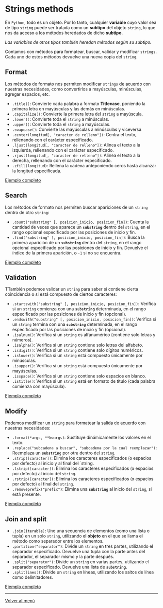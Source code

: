 # Strings methods

En `Python`, todo es un objeto. Por lo tanto, cualquier **variable** cuyo valor sea de tipo `string` puede ser tratada como un **subtipo** del objeto `string`, lo que nos da acceso a los métodos heredados de dicho **subtipo**.

_Las variables de otros tipos también heredan métodos según su subtipo._

Contamos con métodos para formatear, buscar, validar y modificar `strings`. Cada uno de estos métodos devuelve una nueva copia del `string`.

## Format

Los métodos de formato nos permiten modificar `strings` de acuerdo con nuestras necesidades, como convertirlos a mayúsculas, minúsculas, agregar espacios, etc.

- `.title()`: Convierte cada palabra a formato **Titlecase**, poniendo la primera letra en mayúsculas y las demás en minúsculas.
- `.capitalize()`: Convierte la primera letra del `string` a mayúscula.
- `.lower()`: Convierte toda el `string` a minúsculas.
- `.upper()`: Convierte toda el `string` a mayúsculas.
- `.swapcase()`: Convierte las mayúsculas a minúsculas y viceversa.
- `.center(longitud[, "caracter de relleno"])`: Centra el texto, rellenando con el carácter especificado.
- `.ljust(longitud[, "caracter de relleno"])`: Alinea el texto a la izquierda, rellenando con el carácter especificado.
- `.rjust(longitud[, "caracter de relleno"])`: Alinea el texto a la derecha, rellenando con el carácter especificado.
- `.zfill(longitud)`: Rellena la cadena anteponiendo ceros hasta alcanzar la longitud especificada.

[Ejemplo completo](./xx-example-codes/0.2.1.2-format-string.py)

## Search

Los métodos de formato nos permiten buscar apariciones de un `string` dentro de otro `string`:

- `.count("substring" [, posicion_inicio, posicion_fin])`: Cuenta la cantidad de veces que aparece un **`substring`** dentro del `string`, en el rango opcional especificado por las posiciones de inicio y fin.
- `.find("substring" [, posicion_inicio, posicion_fin])`: Busca la primera aparición de un **`substring`** dentro del `string`, en el rango opcional especificado por las posiciones de inicio y fin. Devuelve el índice de la primera aparición, o `-1` si no se encuentra.

[Ejemplo completo](./xx-example-codes/0.2.1.3-search-string.py)

## Validation

TTambién podemos validar un `string` para saber si contiene cierta coincidencia o si está compuesto de ciertos caracteres:

- `.startswith("substring" [, posicion_inicio, posicion_fin])`: Verifica si un `string` comienza con una **`substring`** determinada, en el rango especificado por las posiciones de inicio y fin (opcional).
- `.endswith("substring" [, posicion_inicio, posicion_fin])`: Verifica si un `string` termina con una **`substring`** determinada, en el rango especificado por las posiciones de inicio y fin (opcional).
- `.isalnum()`: Verifica si un `string` es alfanumérico (contiene solo letras y números).
- `.isalpha()`: Verifica si un `string` contiene solo letras del alfabeto.
- `.isdigit()`: Verifica si un `string` contiene solo dígitos numéricos.
- `.islower()`: Verifica si un `string` está compuesto únicamente por minúsculas.
- `.isupper()`: Verifica si un `string` está compuesto únicamente por mayúsculas.
- `.isspace()`: Verifica si un `string` contiene solo espacios en blanco.
- `.istitle()`: Verifica si un `string` está en formato de título (cada palabra comienza con mayúscula).

[Ejemplo completo](./xx-example-codes/0.2.1.4-validate-string.py)

## Modify

Podemos modificar un `string` para formatear la salida de acuerdo con nuestras necesidades:

- `.format(*args, **kwargs)`: Sustituye dinámicamente los valores en el texto.
- `.replace("subcadena a buscar", "subcadena por la cual reemplazar")`: Reemplaza un **`substring`** por otra dentro del `string`.
- `.strip([caracter])`: Elimina los caracteres especificados (o espacios por defecto) al inicio y al final del `string.
- `.lstrip([caracter])`: Elimina los caracteres especificados (o espacios por defecto) al inicio del `string`.
- `.rstrip([caracter])`: Elimina los caracteres especificados (o espacios por defecto) al final del `string`.
- `.removeprefix("prefix")`: Elimina una **`substring`** al inicio del `string`, si está presente.

[Ejemplo completo](./xx-example-codes/0.2.1.5-modify-string.py)

## Join and split

- `.join(iterable)`: Une una secuencia de elementos (como una lista o tupla) en un solo `string`, utilizando el **objeto** en el que se llama el método como separador entre los elementos.
- `.partition("separator")`: Divide un `string` en tres partes, utilizando el separador especificado. Devuelve una tupla con la parte antes del separador, el separador mismo y la parte después.
- `.split("separator")`: Divide un `string` en varias partes, utilizando el separador especificado. Devuelve una lista de **`substring`**.
- `.splitlines()`: Divide un `string` en líneas, utilizando los saltos de línea como delimitadores.

[Ejemplo completo](./xx-example-codes/0.2.1.6-split-join-string.py)

---

[Volver al menú](./0.0-Learn-the-basics.md)
